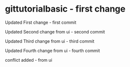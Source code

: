 # gittutorialbasic - first change

Updated First change - first commit

Updated Second change from ui  - second commit

Updated Third change from ui  - third commit

Updated Fourth change from ui  - fourth commit

conflict added - from ui
